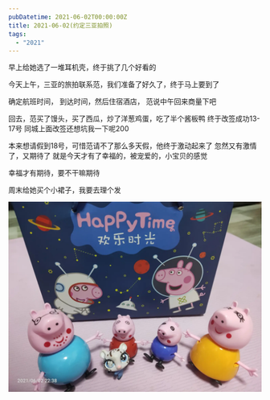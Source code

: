 ```yaml
---
pubDatetime: 2021-06-02T00:00:00Z
title: 2021-06-02(约定三亚拍照)
tags:
  - "2021"
---
```


早上给她选了一堆耳机壳，终于挑了几个好看的

今天上午，三亚的旅拍联系范，我们准备了好久了，终于马上要到了

确定航班时间， 到达时间，然后住宿酒店， 范说中午回来商量下吧

回去，范买了馒头，买了西瓜，炒了洋葱鸡蛋，吃了半个酱板鸭
终于改签成功13-17号
同城上面改签还想坑我一下呢200

本来想请假到18号，可惜范请不了那么多天假，他终于激动起来了
忽然又有激情了，又期待了
就是今天才有了幸福的，被宠爱的，小宝贝的感觉

幸福才有期待，要不干嘛期待

周末给她买个小裙子，我要去理个发

![](../../img/6904315-ca9cb5b6ed967404.jpg)

